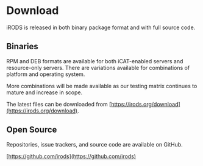# Download

iRODS is released in both binary package format and with full source code.

## Binaries

RPM and DEB formats are available for both iCAT-enabled servers and resource-only servers.  There are variations available for combinations of platform and operating system.

More combinations will be made available as our testing matrix continues to mature and increase in scope.

The latest files can be downloaded from [https://irods.org/download](https://irods.org/download).

## Open Source

Repositories, issue trackers, and source code are available on GitHub.

 [https://github.com/irods](https://github.com/irods)



